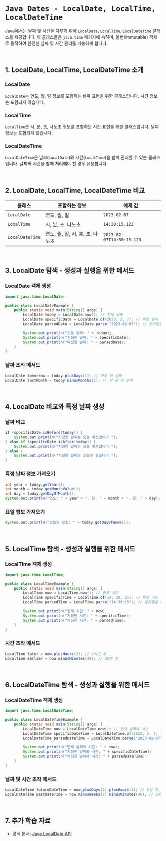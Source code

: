 # `Java Dates - LocalDate, LocalTime, LocalDateTime`

Java에서는 날짜 및 시간을 다루기 위해 `LocalDate`, `LocalTime`, `LocalDateTime` 클래스를 제공합니다. 이 클래스들은 `java.time` 패키지에 속하며, 불변(immutable) 객체로 동작하여 안전한 날짜 및 시간 관리를 가능하게 합니다.

<br>

## 1. LocalDate, LocalTime, LocalDateTime 소개

### LocalDate
`LocalDate`는 연도, 월, 일 정보를 포함하는 날짜 표현을 위한 클래스입니다. 시간 정보는 포함되지 않습니다.

### LocalTime
`LocalTime`은 시, 분, 초, 나노초 정보를 포함하는 시간 표현을 위한 클래스입니다. 날짜 정보는 포함되지 않습니다.

### LocalDateTime
`LocalDateTime`은 날짜(`LocalDate`)와 시간(`LocalTime`)을 함께 관리할 수 있는 클래스입니다. 날짜와 시간을 함께 처리해야 할 경우 유용합니다.



<br>

## 2. LocalDate, LocalTime, LocalDateTime 비교

| 클래스        | 포함하는 정보     | 예제 값 |
|--------------|----------------|-------------|
| `LocalDate`  | 연도, 월, 일     | `2023-02-07` |
| `LocalTime`  | 시, 분, 초, 나노초 | `14:30:15.123` |
| `LocalDateTime` | 연도, 월, 일, 시, 분, 초, 나노초 | `2023-02-07T14:30:15.123` |



<br>

## 3. LocalDate 탐색 - 생성과 실행을 위한 메서드

### LocalDate 객체 생성
```java
import java.time.LocalDate;

public class LocalDateExample {
    public static void main(String[] args) {
        LocalDate today = LocalDate.now(); // 현재 날짜
        LocalDate specificDate = LocalDate.of(2023, 2, 7); // 특정 날짜 지정
        LocalDate parsedDate = LocalDate.parse("2023-02-07"); // 문자열을 LocalDate로 변환

        System.out.println("오늘 날짜: " + today);
        System.out.println("지정한 날짜: " + specificDate);
        System.out.println("파싱한 날짜: " + parsedDate);
    }
}
```

### 날짜 조작 메서드
```java
LocalDate tomorrow = today.plusDays(1); // 하루 뒤 날짜
LocalDate lastMonth = today.minusMonths(1); // 한 달 전 날짜
```



<br>

## 4. LocalDate 비교와 특정 날짜 생성

### 날짜 비교
```java
if (specificDate.isBefore(today)) {
    System.out.println("지정한 날짜는 오늘 이전입니다.");
} else if (specificDate.isAfter(today)) {
    System.out.println("지정한 날짜는 오늘 이후입니다.");
} else {
    System.out.println("지정한 날짜는 오늘과 같습니다.");
}
```

### 특정 날짜 정보 가져오기
```java
int year = today.getYear();
int month = today.getMonthValue();
int day = today.getDayOfMonth();
System.out.println("연도: " + year + ", 월: " + month + ", 일: " + day);
```

### 요일 정보 가져오기
```java
System.out.println("오늘의 요일: " + today.getDayOfWeek());
```



<br>

## 5. LocalTime 탐색 - 생성과 실행을 위한 메서드

### LocalTime 객체 생성
```java
import java.time.LocalTime;

public class LocalTimeExample {
    public static void main(String[] args) {
        LocalTime now = LocalTime.now(); // 현재 시간
        LocalTime specificTime = LocalTime.of(14, 30, 15); // 특정 시간 지정
        LocalTime parsedTime = LocalTime.parse("14:30:15"); // 문자열을 LocalTime으로 변환

        System.out.println("현재 시간: " + now);
        System.out.println("지정한 시간: " + specificTime);
        System.out.println("파싱한 시간: " + parsedTime);
    }
}
```

### 시간 조작 메서드
```java
LocalTime later = now.plusHours(2); // 2시간 후
LocalTime earlier = now.minusMinutes(30); // 30분 전
```



<br>

## 6. LocalDateTime 탐색 - 생성과 실행을 위한 메서드

### LocalDateTime 객체 생성
```java
import java.time.LocalDateTime;

public class LocalDateTimeExample {
    public static void main(String[] args) {
        LocalDateTime now = LocalDateTime.now(); // 현재 날짜와 시간
        LocalDateTime specificDateTime = LocalDateTime.of(2023, 2, 7, 14, 30, 15); // 특정 날짜 및 시간 지정
        LocalDateTime parsedDateTime = LocalDateTime.parse("2023-02-07T14:30:15"); // 문자열을 LocalDateTime으로 변환

        System.out.println("현재 날짜와 시간: " + now);
        System.out.println("지정한 날짜와 시간: " + specificDateTime);
        System.out.println("파싱한 날짜와 시간: " + parsedDateTime);
    }
}
```

### 날짜 및 시간 조작 메서드
```java
LocalDateTime futureDateTime = now.plusDays(5).plusHours(3); // 5일 후, 3시간 후
LocalDateTime pastDateTime = now.minusWeeks(2).minusMinutes(45); // 2주 전, 45분 전
```



<br>

## 7. 추가 학습 자료
- 공식 문서: [Java LocalDate API](https://docs.oracle.com/en/java/javase/17/docs/api/java.base/java/time/LocalDate.html)

